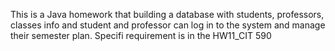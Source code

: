 This is a Java homework that building a database with students, professors, classes info and student and professor can log in to the system and manage their semester plan.
Specifi requirement is in the HW11_CIT 590
